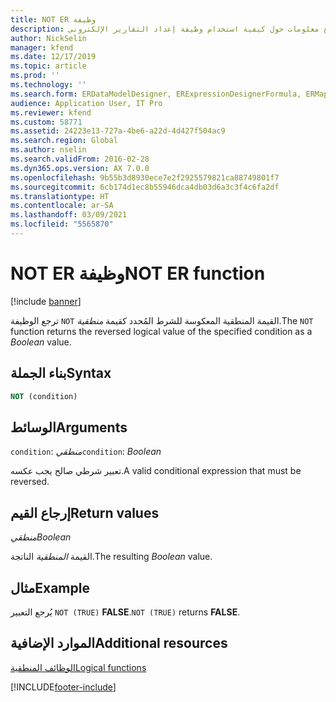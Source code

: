 ```yaml
---
title: NOT ER وظيفة
description: يوفر هذا الموضوع معلومات حول كيفية استخدام وظيفة إعداد التقارير الإلكتروني NOT (ER).
author: NickSelin
manager: kfend
ms.date: 12/17/2019
ms.topic: article
ms.prod: ''
ms.technology: ''
ms.search.form: ERDataModelDesigner, ERExpressionDesignerFormula, ERMappedFormatDesigner, ERModelMappingDesigner
audience: Application User, IT Pro
ms.reviewer: kfend
ms.custom: 58771
ms.assetid: 24223e13-727a-4be6-a22d-4d427f504ac9
ms.search.region: Global
ms.author: nselin
ms.search.validFrom: 2016-02-28
ms.dyn365.ops.version: AX 7.0.0
ms.openlocfilehash: 9b55b3d8930ece7e2f2925579821ca88749801f7
ms.sourcegitcommit: 6cb174d1ec8b55946dca4db03d6a3c3f4c6fa2df
ms.translationtype: HT
ms.contentlocale: ar-SA
ms.lasthandoff: 03/09/2021
ms.locfileid: "5565870"
---
```

# <a name="not-er-function"></a><span data-ttu-id="7bb3a-103">NOT ER وظيفة</span><span class="sxs-lookup"><span data-stu-id="7bb3a-103">NOT ER function</span></span>

[!include [banner](../includes/banner.md)]

<span data-ttu-id="7bb3a-104">ترجع الوظيفة `NOT` القيمة المنطقية المعكوسة للشرط المُحدد كقيمة *منطقية*.</span><span class="sxs-lookup"><span data-stu-id="7bb3a-104">The `NOT` function returns the reversed logical value of the specified condition as a *Boolean* value.</span></span>

## <a name="syntax"></a><span data-ttu-id="7bb3a-105">بناء الجملة</span><span class="sxs-lookup"><span data-stu-id="7bb3a-105">Syntax</span></span>

```vb
NOT (condition)
```

## <a name="arguments"></a><span data-ttu-id="7bb3a-106">الوسائط</span><span class="sxs-lookup"><span data-stu-id="7bb3a-106">Arguments</span></span>

<span data-ttu-id="7bb3a-107">`condition`: *منطقي*</span><span class="sxs-lookup"><span data-stu-id="7bb3a-107">`condition`: *Boolean*</span></span>

<span data-ttu-id="7bb3a-108">تعبير شرطي صالح يجب عكسه.</span><span class="sxs-lookup"><span data-stu-id="7bb3a-108">A valid conditional expression that must be reversed.</span></span>

## <a name="return-values"></a><span data-ttu-id="7bb3a-109">إرجاع القيم</span><span class="sxs-lookup"><span data-stu-id="7bb3a-109">Return values</span></span>

<span data-ttu-id="7bb3a-110">*منطقي*</span><span class="sxs-lookup"><span data-stu-id="7bb3a-110">*Boolean*</span></span>

<span data-ttu-id="7bb3a-111">القيمة *المنطقية* الناتجة.</span><span class="sxs-lookup"><span data-stu-id="7bb3a-111">The resulting *Boolean* value.</span></span>

## <a name="example"></a><span data-ttu-id="7bb3a-112">مثال</span><span class="sxs-lookup"><span data-stu-id="7bb3a-112">Example</span></span>

<span data-ttu-id="7bb3a-113">يُرجع التعبير `NOT (TRUE)` **FALSE**.</span><span class="sxs-lookup"><span data-stu-id="7bb3a-113">`NOT (TRUE)` returns **FALSE**.</span></span>

## <a name="additional-resources"></a><span data-ttu-id="7bb3a-114">الموارد الإضافية</span><span class="sxs-lookup"><span data-stu-id="7bb3a-114">Additional resources</span></span>

[<span data-ttu-id="7bb3a-115">الوظائف المنطقية</span><span class="sxs-lookup"><span data-stu-id="7bb3a-115">Logical functions</span></span>](er-functions-category-logical.md)


[!INCLUDE[footer-include](../../../includes/footer-banner.md)]